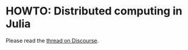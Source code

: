 # HOWTO: Distributed computing in Julia

Please read the [thread on Discourse](https://discourse.julialang.org/t/the-ultimate-guide-to-distributed-computing/41867).
